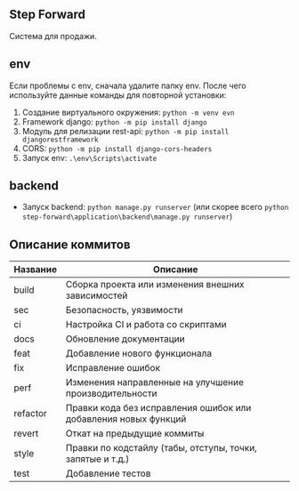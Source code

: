 ## Step Forward 
Система для продажи. 
## env
Если проблемы с env, сначала удалите папку env. После чего используйте данные команды для повторной установки:
1. Создание виртуального окружения:  ```python -m venv evn```
2. Framework django: ```python -m pip install django```
3. Модуль для релизации rest-api: ```python -m pip install djangorestframework```
4. CORS: ```python -m pip install django-cors-headers```
5. Запуск env: ```.\env\Scripts\activate ```

## backend
- Запуск backend: ```python manage.py runserver``` (или скорее всего ```python step-forward\application\backend\manage.py runserver```)


## Описание коммитов
| Название | Описание                                                        |
|----------|-----------------------------------------------------------------|
| build	   | Сборка проекта или изменения внешних зависимостей               |
| sec      | Безопасность, уязвимости                                        |
| ci       | Настройка CI и работа со скриптами                              |
| docs	   | Обновление документации                                         |
| feat	   | Добавление нового функционала                                   |
| fix	   | Исправление ошибок                                              |
| perf	   | Изменения направленные на улучшение производительности          |
| refactor | Правки кода без исправления ошибок или добавления новых функций |
| revert   | Откат на предыдущие коммиты                                     |
| style	   | Правки по кодстайлу (табы, отступы, точки, запятые и т.д.)      |
| test	   | Добавление тестов                                               |
